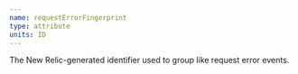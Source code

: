 ```yaml
---
name: requestErrorFingerprint
type: attribute
units: ID
---
```


The New Relic-generated identifier used to group like request error events.